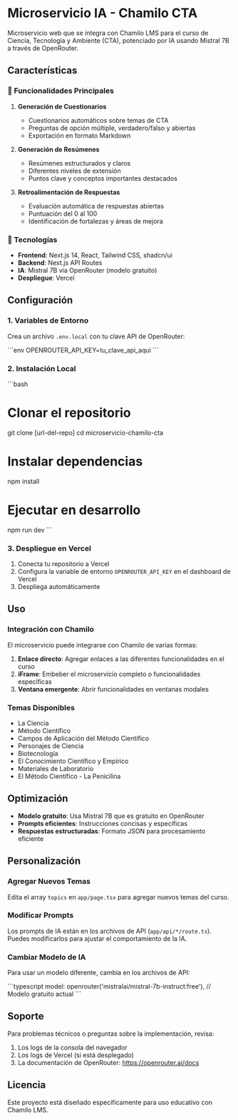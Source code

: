 # Microservicio IA - Chamilo CTA

Microservicio web que se integra con Chamilo LMS para el curso de Ciencia, Tecnología y Ambiente (CTA), potenciado por IA usando Mistral 7B a través de OpenRouter.

## Características

### 🎯 Funcionalidades Principales

1. **Generación de Cuestionarios**
   - Cuestionarios automáticos sobre temas de CTA
   - Preguntas de opción múltiple, verdadero/falso y abiertas
   - Exportación en formato Markdown

2. **Generación de Resúmenes**
   - Resúmenes estructurados y claros
   - Diferentes niveles de extensión
   - Puntos clave y conceptos importantes destacados

3. **Retroalimentación de Respuestas**
   - Evaluación automática de respuestas abiertas
   - Puntuación del 0 al 100
   - Identificación de fortalezas y áreas de mejora

### 🚀 Tecnologías

- **Frontend**: Next.js 14, React, Tailwind CSS, shadcn/ui
- **Backend**: Next.js API Routes
- **IA**: Mistral 7B via OpenRouter (modelo gratuito)
- **Despliegue**: Vercel

## Configuración

### 1. Variables de Entorno

Crea un archivo `.env.local` con tu clave API de OpenRouter:

\`\`\`env
OPENROUTER_API_KEY=tu_clave_api_aqui
\`\`\`

### 2. Instalación Local

\`\`\`bash
# Clonar el repositorio
git clone [url-del-repo]
cd microservicio-chamilo-cta

# Instalar dependencias
npm install

# Ejecutar en desarrollo
npm run dev
\`\`\`

### 3. Despliegue en Vercel

1. Conecta tu repositorio a Vercel
2. Configura la variable de entorno `OPENROUTER_API_KEY` en el dashboard de Vercel
3. Despliega automáticamente

## Uso

### Integración con Chamilo

El microservicio puede integrarse con Chamilo de varias formas:

1. **Enlace directo**: Agregar enlaces a las diferentes funcionalidades en el curso
2. **iFrame**: Embeber el microservicio completo o funcionalidades específicas
3. **Ventana emergente**: Abrir funcionalidades en ventanas modales

### Temas Disponibles

- La Ciencia
- Método Científico
- Campos de Aplicación del Método Científico
- Personajes de Ciencia
- Biotecnología
- El Conocimiento Científico y Empírico
- Materiales de Laboratorio
- El Método Científico - La Penicilina

## Optimización

- **Modelo gratuito**: Usa Mistral 7B que es gratuito en OpenRouter
- **Prompts eficientes**: Instrucciones concisas y específicas
- **Respuestas estructuradas**: Formato JSON para procesamiento eficiente

## Personalización

### Agregar Nuevos Temas

Edita el array `topics` en `app/page.tsx` para agregar nuevos temas del curso.

### Modificar Prompts

Los prompts de IA están en los archivos de API (`app/api/*/route.ts`). Puedes modificarlos para ajustar el comportamiento de la IA.

### Cambiar Modelo de IA

Para usar un modelo diferente, cambia en los archivos de API:

\`\`\`typescript
model: openrouter('mistralai/mistral-7b-instruct:free'), // Modelo gratuito actual
\`\`\`

## Soporte

Para problemas técnicos o preguntas sobre la implementación, revisa:

1. Los logs de la consola del navegador
2. Los logs de Vercel (si está desplegado)
3. La documentación de OpenRouter: https://openrouter.ai/docs

## Licencia

Este proyecto está diseñado específicamente para uso educativo con Chamilo LMS.
